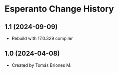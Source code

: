 Esperanto Change History
====================

1.1 (2024-09-09)
----------------
* Rebuild with 17.0.329 compiler

1.0 (2024-04-08)
----------------
* Created by Tomás Briones M.
